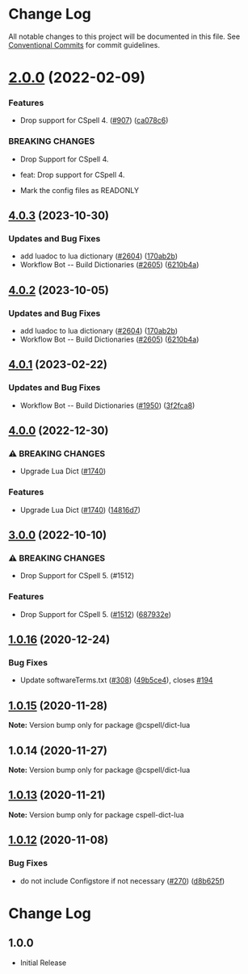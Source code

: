 # Change Log

All notable changes to this project will be documented in this file.
See [Conventional Commits](https://conventionalcommits.org) for commit guidelines.

# [2.0.0](https://github.com/streetsidesoftware/cspell-dicts/compare/@cspell/dict-lua@1.0.16...@cspell/dict-lua@2.0.0) (2022-02-09)


### Features

* Drop support for CSpell 4. ([#907](https://github.com/streetsidesoftware/cspell-dicts/issues/907)) ([ca078c6](https://github.com/streetsidesoftware/cspell-dicts/commit/ca078c6a2e188cc3cf6276db1ba7e007f0f06f27))


### BREAKING CHANGES

* Drop Support for CSpell 4.

* feat: Drop support for CSpell 4.
* Mark the config files as READONLY





## [4.0.3](https://github.com/mwarres/cspell-dicts/compare/@cspell/dict-lua-v4.0.2...@cspell/dict-lua@4.0.3) (2023-10-30)


### Updates and Bug Fixes

* add luadoc to lua dictionary ([#2604](https://github.com/mwarres/cspell-dicts/issues/2604)) ([170ab2b](https://github.com/mwarres/cspell-dicts/commit/170ab2b3f6c91fdd90901b0bf57732707c6a84f7))
* Workflow Bot -- Build Dictionaries ([#2605](https://github.com/mwarres/cspell-dicts/issues/2605)) ([6210b4a](https://github.com/mwarres/cspell-dicts/commit/6210b4a21843899c0a394522694d499ad3a74846))

## [4.0.2](https://github.com/streetsidesoftware/cspell-dicts/compare/@cspell/dict-lua@4.0.1...@cspell/dict-lua@4.0.2) (2023-10-05)


### Updates and Bug Fixes

* add luadoc to lua dictionary ([#2604](https://github.com/streetsidesoftware/cspell-dicts/issues/2604)) ([170ab2b](https://github.com/streetsidesoftware/cspell-dicts/commit/170ab2b3f6c91fdd90901b0bf57732707c6a84f7))
* Workflow Bot -- Build Dictionaries ([#2605](https://github.com/streetsidesoftware/cspell-dicts/issues/2605)) ([6210b4a](https://github.com/streetsidesoftware/cspell-dicts/commit/6210b4a21843899c0a394522694d499ad3a74846))

## [4.0.1](https://github.com/streetsidesoftware/cspell-dicts/compare/@cspell/dict-lua@4.0.0...@cspell/dict-lua@4.0.1) (2023-02-22)


### Updates and Bug Fixes

* Workflow Bot -- Build Dictionaries ([#1950](https://github.com/streetsidesoftware/cspell-dicts/issues/1950)) ([3f2fca8](https://github.com/streetsidesoftware/cspell-dicts/commit/3f2fca8b64c800723cc572f5ef83e92d5ec64673))

## [4.0.0](https://github.com/streetsidesoftware/cspell-dicts/compare/@cspell/dict-lua@3.0.0...@cspell/dict-lua@4.0.0) (2022-12-30)


### ⚠ BREAKING CHANGES

* Upgrade Lua Dict ([#1740](https://github.com/streetsidesoftware/cspell-dicts/issues/1740))

### Features

* Upgrade Lua Dict ([#1740](https://github.com/streetsidesoftware/cspell-dicts/issues/1740)) ([14816d7](https://github.com/streetsidesoftware/cspell-dicts/commit/14816d7e55e495a79661c4fc0dd69ea99bb072c4))

## [3.0.0](https://github.com/streetsidesoftware/cspell-dicts/compare/@cspell/dict-lua@2.0.0...@cspell/dict-lua@3.0.0) (2022-10-10)


### ⚠ BREAKING CHANGES

* Drop Support for CSpell 5. (#1512)

### Features

* Drop Support for CSpell 5. ([#1512](https://github.com/streetsidesoftware/cspell-dicts/issues/1512)) ([687932e](https://github.com/streetsidesoftware/cspell-dicts/commit/687932e187e4bce87d7904e3a2e53dd6de6ac372))

## [1.0.16](https://github.com/streetsidesoftware/cspell-dicts/compare/@cspell/dict-lua@1.0.15...@cspell/dict-lua@1.0.16) (2020-12-24)


### Bug Fixes

* Update softwareTerms.txt ([#308](https://github.com/streetsidesoftware/cspell-dicts/issues/308)) ([49b5ce4](https://github.com/streetsidesoftware/cspell-dicts/commit/49b5ce4a2436f3c99969d6425128d55f84c8a7fc)), closes [#194](https://github.com/streetsidesoftware/cspell-dicts/issues/194)





## [1.0.15](https://github.com/streetsidesoftware/cspell-dicts/compare/@cspell/dict-lua@1.0.14...@cspell/dict-lua@1.0.15) (2020-11-28)

**Note:** Version bump only for package @cspell/dict-lua





## 1.0.14 (2020-11-27)

**Note:** Version bump only for package @cspell/dict-lua





## [1.0.13](https://github.com/streetsidesoftware/cspell-dicts/compare/cspell-dict-lua@1.0.12...cspell-dict-lua@1.0.13) (2020-11-21)

**Note:** Version bump only for package cspell-dict-lua

## [1.0.12](https://github.com/streetsidesoftware/cspell-dicts/compare/cspell-dict-lua@1.0.11...cspell-dict-lua@1.0.12) (2020-11-08)

### Bug Fixes

- do not include Configstore if not necessary ([#270](https://github.com/streetsidesoftware/cspell-dicts/issues/270)) ([d8b625f](https://github.com/streetsidesoftware/cspell-dicts/commit/d8b625f2f42d5cc6c4a9390216ac1e5037886e44))

# Change Log

## 1.0.0

- Initial Release
